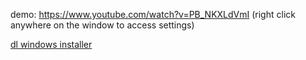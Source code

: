 demo: https://www.youtube.com/watch?v=PB_NKXLdVmI
(right click anywhere on the window to access settings)

[dl windows installer](https://github.com/mitchdzugan/slp-lasik/raw/refs/heads/main/slp-lasik-setup-1.0.0.exe)
